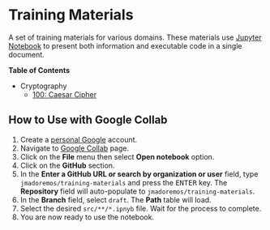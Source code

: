 # Training Materials

A set of training materials for various domains. These materials use [Jupyter Notebook](https://code.visualstudio.com/docs/datascience/jupyter-notebooks) to present both information and executable code in a single document.

**Table of Contents**

- Cryptography
  - [100: Caesar Cipher](src/cryptography/100/caesar-cipher.ipynb)

## How to Use with Google Collab

1. Create a [personal Google](https://accounts.google.com) account.
2. Navigate to [Google Collab](https://colab.research.google.com) page.
3. Click on the **File** menu then select **Open notebook** option.
4. Click on the **GitHub** section.
5. In the **Enter a GitHub URL or search by organization or user** field, type `jmadoremos/training-materials` and press the <kbd>ENTER</kbd> key. The **Repository** field will auto-populate to `jmadoremos/training-materials`.
6. In the **Branch** field, select `draft`. The **Path** table will load.
7. Select the desired `src/**/*.ipnyb` file. Wait for the process to complete.
8. You are now ready to use the notebook.
